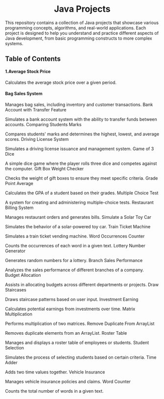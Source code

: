 <h1 align="center">Java Projects</h1>

This repository contains a collection of Java projects that showcase various programming concepts, algorithms, and real-world applications. Each project is designed to help you understand and practice different aspects of Java development, from basic programming constructs to more complex systems.

## Table of Contents
#### 1.Average Stock Price
Calculates the average stock price over a given period.
#### Bag Sales System

Manages bag sales, including inventory and customer transactions.
Bank Account with Transfer Feature

Simulates a bank account system with the ability to transfer funds between accounts.
Comparing Students Marks

Compares students' marks and determines the highest, lowest, and average scores.
Driving License System

Simulates a driving license issuance and management system.
Game of 3 Dice

A simple dice game where the player rolls three dice and competes against the computer.
Gift Box Weight Checker

Checks the weight of gift boxes to ensure they meet specific criteria.
Grade Point Average

Calculates the GPA of a student based on their grades.
Multiple Choice Test

A system for creating and administering multiple-choice tests.
Restaurant Billing System

Manages restaurant orders and generates bills.
Simulate a Solar Toy Car

Simulates the behavior of a solar-powered toy car.
Train Ticket Machine

Simulates a train ticket vending machine.
Word Occurrences Counter

Counts the occurrences of each word in a given text.
Lottery Number Generator

Generates random numbers for a lottery.
Branch Sales Performance

Analyzes the sales performance of different branches of a company.
Budget Allocation

Assists in allocating budgets across different departments or projects.
Draw Staircases

Draws staircase patterns based on user input.
Investment Earning

Calculates potential earnings from investments over time.
Matrix Multiplication

Performs multiplication of two matrices.
Remove Duplicate From ArrayList

Removes duplicate elements from an ArrayList.
Roster Table

Manages and displays a roster table of employees or students.
Student Selection

Simulates the process of selecting students based on certain criteria.
Time Adder

Adds two time values together.
Vehicle Insurance

Manages vehicle insurance policies and claims.
Word Counter

Counts the total number of words in a given text.
